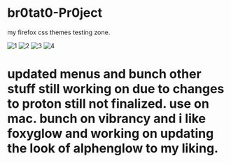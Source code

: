 # br0tat0-Pr0ject
my firefox css themes testing zone.

<img src="https://github.com/WynStaXxx/br0tat0-Pr0ject/blob/master/screenshots/screen1.png" alt="1"/>
<img src="https://github.com/WynStaXxx/br0tat0-Pr0ject/blob/master/screenshots/screen2.png" alt="2"/>
<img src="https://github.com/WynStaXxx/br0tat0-Pr0ject/blob/master/screenshots/screen3.png" alt="3"/>
<img src="https://github.com/WynStaXxx/br0tat0-Pr0ject/blob/master/screenshots/screen4.png" alt="4"/>

# updated menus and bunch other stuff still working on due to changes to proton still not finalized. use on mac. bunch on vibrancy and i like foxyglow and working on updating the look of alphenglow to my liking.
